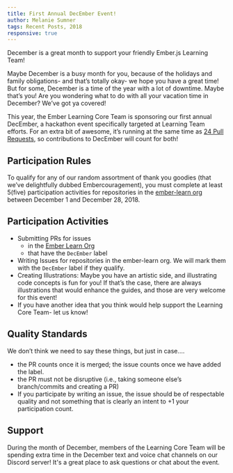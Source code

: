 ```yaml
---
title: First Annual DecEmber Event!
author: Melanie Sumner
tags: Recent Posts, 2018
responsive: true
---
```


December is a great month to support your friendly Ember.js Learning Team!

Maybe December is a busy month for you, because of the holidays and family obligations- and that’s totally okay- we hope you have a great time! But for some, December is a time of the year with a lot of downtime. Maybe that’s you! Are you wondering what to do with all your vacation time in December? We’ve got ya covered!

This year, the Ember Learning Core Team is sponsoring our first annual DecEmber, a hackathon event specifically targeted at Learning Team efforts. For an extra bit of awesome, it’s running at the same time as [24 Pull Requests](https://24pullrequests.com/), so contributions to DecEmber will count for both!

## Participation Rules

To qualify for any of our random assortment of thank you goodies (that we’ve delightfully dubbed Embercouragement), you must complete at least 5(five) participation activities for repositories in the [ember-learn org](https://github.com/ember-learn) between December 1 and December 28, 2018.

## Participation Activities

- Submitting PRs for issues
  - in the [Ember Learn Org](https://github.com/ember-learn)
  - that have the `DecEmber` label
- Writing Issues for repositories in the ember-learn org. We will mark them with the `DecEmber` label if they qualify.
- Creating Illustrations: Maybe you have an artistic side, and illustrating code concepts is fun for you! If that’s the case, there are always illustrations that would enhance the guides, and those are very welcome for this event!
- If you have another idea that you think would help support the Learning Core Team- let us know!

## Quality Standards

We don’t think we need to say these things, but just in case….

- the PR counts once it is merged; the issue counts once we have added the label.
- the PR must not be disruptive (i.e., taking someone else’s branch/commits and creating a PR)
- If you participate by writing an issue, the issue should be of respectable quality and not something that is clearly an intent to +1 your participation count.

## Support

During the month of December, members of the Learning Core Team will be spending extra time in the December text and voice chat channels on our Discord server! It's a great place to ask questions or chat about the event.
